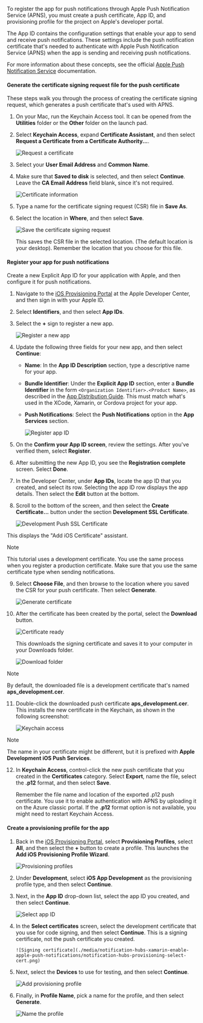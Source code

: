 
To register the app for push notifications through Apple Push Notification Service (APNS), you must create a push certificate, App ID, and provisioning profile for the project on Apple's developer portal.

The App ID contains the configuration settings that enable your app to send and receive push notifications. These settings include the push notification certificate that's needed to authenticate with Apple Push Notification Service (APNS) when the app is sending and receiving push notifications.

For more information about these concepts, see the official [Apple Push Notification Service](http://go.microsoft.com/fwlink/p/?LinkId=272584) documentation.

#### Generate the certificate signing request file for the push certificate
These steps walk you through the process of creating the certificate signing request, which generates a push certificate that's used with APNS.

1. On your Mac, run the Keychain Access tool. It can be opened from the **Utilities** folder or the **Other** folder on the launch pad.

2. Select **Keychain Access**, expand **Certificate Assistant**, and then select **Request a Certificate from a Certificate Authority...**.

      ![Request a certificate](./media/notification-hubs-xamarin-enable-apple-push-notifications/notification-hubs-request-cert-from-ca.png)

3. Select your **User Email Address** and **Common Name**.

4. Make sure that **Saved to disk** is selected, and then select **Continue**. Leave the **CA Email Address** field blank, since it's not required.

      ![Certificate information](./media/notification-hubs-xamarin-enable-apple-push-notifications/notification-hubs-csr-info.png)

4. Type a name for the certificate signing request (CSR) file in **Save As**.
5. Select the location in **Where**, and then select **Save**.

      ![Save the certificate signing request](./media/notification-hubs-xamarin-enable-apple-push-notifications/notification-hubs-save-csr.png)

      This saves the CSR file in the selected location. (The default location is your desktop). Remember the location that you choose for this file.

#### Register your app for push notifications
Create a new Explicit App ID for your application with Apple, and then configure it for push notifications.  

1. Navigate to the [iOS Provisioning Portal](http://go.microsoft.com/fwlink/p/?LinkId=272456) at the Apple Developer Center, and then sign in with your Apple ID.

2. Select **Identifiers**, and then select **App IDs**.

3. Select the **+** sign to register a new app.

      ![Register a new app](./media/notification-hubs-xamarin-enable-apple-push-notifications/notification-hubs-ios-appids.png)

4. Update the following three fields for your new app, and then select **Continue**:

   * **Name**: In the **App ID Description** section, type a descriptive name for your app.

   * **Bundle Identifier**: Under the **Explicit App ID** section, enter a **Bundle Identifier** in the form `<Organization Identifier>.<Product Name>`, as described in the [App Distribution Guide](https://developer.apple.com/library/mac/documentation/IDEs/Conceptual/AppDistributionGuide/ConfiguringYourApp/ConfiguringYourApp.html#//apple_ref/doc/uid/TP40012582-CH28-SW8). This must match what's used in the XCode, Xamarin, or Cordova project for your app.

   * **Push Notifications**: Select the **Push Notifications** option in the **App Services** section.

     ![Register app ID](./media/notification-hubs-xamarin-enable-apple-push-notifications/notification-hubs-new-appid-info.png)

5. On the **Confirm your App ID screen**, review the settings. After you've verified them, select **Register**.

6. After submitting the new App ID, you see the **Registration complete** screen. Select **Done**.

7. In the Developer Center, under **App IDs**, locate the app ID that you created, and select its row. Selecting the app ID row displays the app details. Then select the **Edit** button at the bottom.

8. Scroll to the bottom of the screen, and then select the **Create Certificate...** button under the section **Development SSL Certificate**.

      ![Development Push SSL Certificate](./media/notification-hubs-xamarin-enable-apple-push-notifications/notification-hubs-appid-create-cert.png)

 This displays the "Add iOS Certificate" assistant.

   > [!NOTE]
   > This tutorial uses a development certificate. You use the same process when you register a production certificate. Make sure that you use the same certificate type when sending notifications.
   >

9. Select **Choose File**, and then browse to the location where you saved the CSR for your push certificate. Then select **Generate**.

      ![Generate certificate](./media/notification-hubs-xamarin-enable-apple-push-notifications/notification-hubs-appid-cert-choose-csr.png)

10. After the certificate has been created by the portal, select the **Download** button.

      ![Certificate ready](./media/notification-hubs-xamarin-enable-apple-push-notifications/notification-hubs-appid-download-cert.png)

       This downloads the signing certificate and saves it to your computer in your Downloads folder.

      ![Download folder](./media/notification-hubs-enable-apple-push-notifications/notification-hubs-cert-downloaded.png)

   > [!NOTE]
   > By default, the downloaded file is a development certificate that's named **aps_development.cer**.
   >
   >
11. Double-click the downloaded push certificate **aps_development.cer**. This installs the new certificate in the Keychain, as shown in the following screenshot:

       ![Keychain access](./media/notification-hubs-xamarin-enable-apple-push-notifications/notification-hubs-cert-in-keychain.png)

   > [!NOTE]
   > The name in your certificate might be different, but it is prefixed with **Apple Development iOS Push Services**.
   >
   >
12. In **Keychain Access**, control-click the new push certificate that you created in the **Certificates** category. Select **Export**, name the file, select the **.p12** format, and then select **Save**.

    Remember the file name and location of the exported .p12 push certificate. You use it to enable authentication with APNS by uploading it on the Azure classic portal. If the **.p12** format option is not available, you might need to restart Keychain Access.

#### Create a provisioning profile for the app
1. Back in the <a href="http://go.microsoft.com/fwlink/p/?LinkId=272456" target="_blank">iOS Provisioning Portal</a>, select **Provisioning Profiles**, select **All**, and then select the **+** button to create a profile. This launches the **Add iOS Provisioning Profile Wizard**.

      ![Provisioning profiles](./media/notification-hubs-xamarin-enable-apple-push-notifications/notification-hubs-new-provisioning-profile.png)

2. Under **Development**, select **iOS App Development** as the provisioning profile type, and then select **Continue**.

3. Next, in the **App ID** drop-down list, select the app ID you created, and then select **Continue**.

      ![Select app ID](./media/notification-hubs-xamarin-enable-apple-push-notifications/notification-hubs-select-appid-for-provisioning.png)

4. In the **Select certificates** screen, select the development certificate that you use for code signing, and then select **Continue**. This is a signing certificate, not the push certificate you created.

       ![Signing certificate](./media/notification-hubs-xamarin-enable-apple-push-notifications/notification-hubs-provisioning-select-cert.png)

5. Next, select the **Devices** to use for testing, and then select **Continue**.

     ![Add provisioning profile](./media/notification-hubs-xamarin-enable-apple-push-notifications/notification-hubs-provisioning-select-devices.png)

6. Finally, in **Profile Name**, pick a name for the profile, and then select **Generate**.

      ![Name the profile](./media/notification-hubs-xamarin-enable-apple-push-notifications/notification-hubs-provisioning-name-profile.png)
